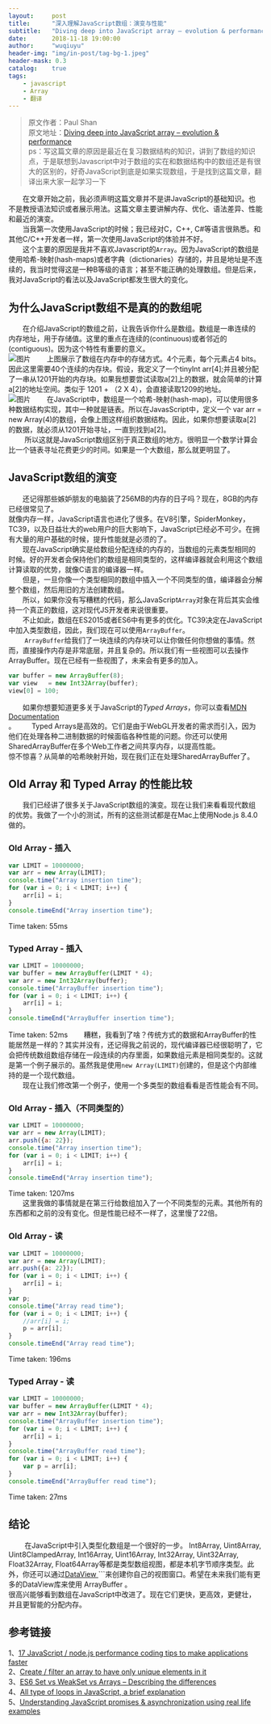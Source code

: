 ```yaml
---
layout:     post
title:      "深入理解JavaScript数组：演变与性能"
subtitle:   "Diving deep into JavaScript array – evolution & performance"
date:       2018-11-18 19:00:00
author:     "wuqiuyu"
header-img: "img/in-post/tag-bg-1.jpeg"
header-mask: 0.3
catalog:    true
tags:
    - javascript
    - Array
    - 翻译
---
```



> 原文作者：Paul Shan<br/>
原文地址：<a href="http://voidcanvas.com/javascript-array-evolution-performance/" target="__blank">Diving deep into JavaScript array – evolution & performance</a><br/>
ps：写这篇文章的原因是最近在复习数据结构的知识，讲到了数组的知识点，于是联想到Javascript中对于数组的实在和数据结构中的数组还是有很大的区别的，好奇JavaScript到底是如果实现数组，于是找到这篇文章，翻译出来大家一起学习一下

&emsp;&emsp;在文章开始之前，我必须声明这篇文章并不是讲JavaScript的基础知识。也不是教授语法知识或者展示用法。这篇文章主要讲解内存、优化、语法差异、性能和最近的演变。<br/>
&emsp;&emsp;当我第一次使用JavaScript的时候；我已经对C，C++, C#等语言很熟悉。和其他C/C++开发者一样，第一次使用JavaScript的体验并不好。<br/>
&emsp;&emsp;这个主要的原因是我并不喜欢Javascript的```Array```。因为JavaScript的数组是使用哈希-映射(hash-maps)或者字典（dictionaries）存储的，并且是地址是不连续的，我当时觉得这是一种B等级的语言；甚至不能正确的处理数组。但是后来，我对JavaScript的看法以及JavaScript都发生很大的变化。
## 为什么JavaScript数组不是真的的数组呢
&emsp;&emsp;在介绍JavaScript的数组之前，让我告诉你什么是数组。数组是一串连续的内存地址，用于存储值。这里的重点在连续的(continuous)或者邻近的(contiguous)。因为这个特性有重要的意义。<br/>
![图片](http://res.cloudinary.com/dqubepfgb/image/upload/v1504384650/actual-array-js_phm7td.png)
&emsp;&emsp;上图展示了数组在内存中的存储方式。4个元素，每个元素占4 bits。因此这里需要40个连续的内存块。假设，我定义了一个tinyInt arr[4];并且被分配了一串从1201开始的内存块。如果我想要尝试读取a[2]上的数据，就会简单的计算a[2]的地址空间。类似于 1201 + （2 X 4），会直接读取1209的地址。<br/>
![图片](http://res.cloudinary.com/dqubepfgb/image/upload/v1504384650/old-array-js_o8ufwz.png)
&emsp;&emsp;在JavaScript中，数组是一个哈希-映射(hash-map)，可以使用很多种数据结构实现，其中一种就是链表。所以在JavasScript中，定义一个 var arr = new Array(4)的数组，会像上图这样组织数据结构。因此，如果你想要读取a[2]的数据，就必须从1201开始寻址，一直到找到a[2]。<br/>
&emsp;&emsp; 所以这就是JavaScript数组区别于真正数组的地方。很明显一个数学计算会比一个链表寻址花费更少的时间。如果是一个大数组，那么就更明显了。
## JavaScript数组的演变
&emsp;&emsp;还记得那些嫉妒朋友的电脑装了256MB的内存的日子吗？现在，8GB的内存已经很常见了。<br/>就像内存一样，JavaScript语言也进化了很多。在V8引擎，SpiderMonkey，TC39，以及日益壮大的web用户的巨大影响下，JavaScript已经必不可少。在拥有大量的用户基础的时候，提升性能就是必须的了。<br/>
&emsp;&emsp;现在JavaScript确实是给数组分配连续的内存的，当数组的元素类型相同的时候。好的开发者会保持他们的数组是相同类型的，这样编译器就会利用这个数组计算读取的优势，就像C语言的编译器一样。<br/>
&emsp;&emsp;但是，一旦你像一个类型相同的数组中插入一个不同类型的值，编译器会分解整个数组，然后用旧的方法创建数组。<br/>
&emsp;&emsp;所以，如果你没有写糟糕的代码，那么JavaScript<code>Array</code>对象在背后其实会维持一个真正的数组，这对现代JS开发者来说很重要。<br/>
&emsp;&emsp;不止如此，数组在ES2015或者ES6中有更多的优化。TC39决定在JavaScript中加入类型数组，因此，我们现在可以使用```ArrayBuffer```。<br/>
&emsp;&emsp; ```ArrayBuffer```给我们了一块连续的内存块可以让你做任何你想做的事情。然而，直接操作内存是非常底层，并且复杂的。所以我们有一些视图可以去操作ArrayBuffer。现在已经有一些视图了，未来会有更多的加入。
```javascript
var buffer = new ArrayBuffer(8);
var view   = new Int32Array(buffer);
view[0] = 100;
```
&emsp;&emsp;如果你想要知道更多关于JavaScript的<i>Typed Arrays</i>，你可以查看<a href="https://developer.mozilla.org/en-US/docs/Web/JavaScript/Typed_arrays">MDN Documentation</a><br/>。
&emsp;&emsp;Typed Arrays是高效的。它们是由于WebGL开发者的需求而引入，因为他们在处理各种二进制数据的时候面临各种性能的问题。你还可以使用SharedArrayBuffer在多个Web工作者之间共享内存，以提高性能。<br/>惊不惊喜？从简单的哈希映射开始，现在我们正在处理SharedArrayBuffer了。
## Old Array 和 Typed Array 的性能比较
&emsp;&emsp;我们已经讲了很多关于JavaScript数组的演变。现在让我们来看看现代数组的优势。我做了一个小的测试，所有的这些测试都是在Mac上使用Node.js 8.4.0做的。
### Old Array - 插入
```javascript
var LIMIT = 10000000;
var arr = new Array(LIMIT);
console.time("Array insertion time");
for (var i = 0; i < LIMIT; i++) {
    arr[i] = i;
}
console.timeEnd("Array insertion time");
```
Time taken: 55ms
### Typed Array - 插入
```javascript
var LIMIT = 10000000;
var buffer = new ArrayBuffer(LIMIT * 4);
var arr = new Int32Array(buffer);
console.time("ArrayBuffer insertion time");
for (var i = 0; i < LIMIT; i++) {
    arr[i] = i;
}
console.timeEnd("ArrayBuffer insertion time");

```
Time taken: 52ms
&emsp;&emsp;糟糕，我看到了啥？传统方式的数据和ArrayBuffer的性能居然是一样的？其实并没有，还记得我之前说的，现代编译器已经很聪明了，它会把传统数组数组存储在一段连续的内存里面，如果数组元素是相同类型的。这就是第一个例子展示的。虽然我是使用```new Array(LIMIT)```创建的，但是这个内部维持的是一个现代数组。<br/>
&emsp;&emsp;现在让我们修改第一个例子，使用一个多类型的数组看看是否性能会有不同。
### Old Array - 插入（不同类型的）
```javascript
var LIMIT = 10000000;
var arr = new Array(LIMIT);
arr.push({a: 22});
console.time("Array insertion time");
for (var i = 0; i < LIMIT; i++) {
    arr[i] = i;
}
console.timeEnd("Array insertion time");

```
Time taken: 1207ms<br/>
&emsp;&emsp;这里我做的事情就是在第三行给数组加入了一个不同类型的元素。其他所有的东西都和之前的没有变化。但是性能已经不一样了，这里慢了22倍。
### Old Array - 读
```javascript
var LIMIT = 10000000;
var arr = new Array(LIMIT);
arr.push({a: 22});
for (var i = 0; i < LIMIT; i++) {
    arr[i] = i;
}
var p;
console.time("Array read time");
for (var i = 0; i < LIMIT; i++) {
    //arr[i] = i;
    p = arr[i];
}
console.timeEnd("Array read time");

```
Time taken: 196ms
### Typed Array - 读
```javascript
var LIMIT = 10000000;
var buffer = new ArrayBuffer(LIMIT * 4);
var arr = new Int32Array(buffer);
console.time("ArrayBuffer insertion time");
for (var i = 0; i < LIMIT; i++) {
    arr[i] = i;
}
console.time("ArrayBuffer read time");
for (var i = 0; i < LIMIT; i++) {
    var p = arr[i];
}
console.timeEnd("ArrayBuffer read time");
```
Time taken: 27ms
## 结论
&emsp;&emsp;
在JavaScript中引入类型化数组是一个很好的一步。 Int8Array, Uint8Array, Uint8ClampedArray, Int16Array, Uint16Array, Int32Array, Uint32Array, Float32Array, Float64Array等都是类型数组视图，都是本机字节顺序类型。此外，你还可以通过<a href="https://developer.mozilla.org/en-US/docs/Web/JavaScript/Reference/Global_Objects/DataView">DataView </a>```来创建你自己的视图窗口。希望在未来我们能有更多的DataView库来使用 ArrayBuffer 。<br/>很高兴能够看到数组在JavaScript中改进了。现在它们更快，更高效，更健壮，并且更智能的分配内存。


## 参考链接
1、<a href="http://voidcanvas.com/javascript-performant-coding-tips/">17 JavaScript / node.js performance coding tips to make applications faster</a><br/>
2、<a href="http://voidcanvas.com/create-filter-an-array-to-have-only-unique-elements-in-it/">Create / filter an array to have only unique elements in it</a><br/>
3、<a href="http://voidcanvas.com/es6-set-vs-weakset-vs-array/">ES6 Set vs WeakSet vs Arrays – Describing the differences</a><br/>
4、<a href="http://voidcanvas.com/all-type-of-loops-in-javascript-a-brief-explanation/">All type of loops in JavaScript, a brief explanation</a><br/>
5、<a href="http://voidcanvas.com/understanding-javascript-promises-asynchronization-using-real-life-examples/">Understanding JavaScript promises & asynchronization using real life examples</a><br/>
